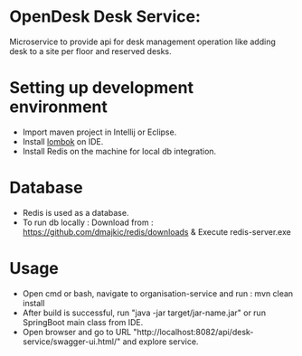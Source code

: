 # OpenDesk Desk Service:
Microservice to provide api for desk management operation like adding desk to a site per floor and reserved desks.

# Setting up development environment
- Import maven project in Intellij or Eclipse.
- Install [lombok](https://www.baeldung.com/lombok-ide)  on IDE.
- Install Redis on the machine for local db integration.

# Database
- Redis is used as a database.
- To run db locally : Download from : https://github.com/dmajkic/redis/downloads & Execute redis-server.exe

# Usage
- Open cmd or bash, navigate to organisation-service and run : mvn clean install
- After build is successful, run "java -jar target/jar-name.jar" or run SpringBoot main class from IDE.
- Open browser and go to URL "http://localhost:8082/api/desk-service/swagger-ui.html/" and explore service.
